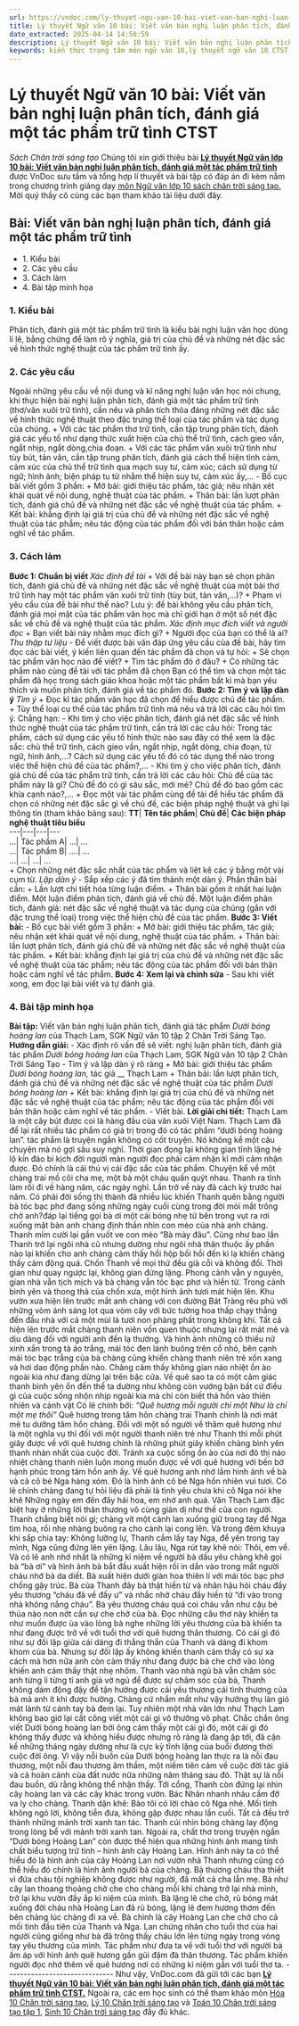 ```yaml
---
url: https://vndoc.com/ly-thuyet-ngu-van-10-bai-viet-van-ban-nghi-luan-phan-tich-danh-gia-mot-tac-pham-tru-tinh-ctst-292246
title: Lý thuyết Ngữ văn 10 bài: Viết văn bản nghị luận phân tích, đánh giá một tác phẩm trữ tình CTST - Sách Chân trời sáng tạo - VnDoc.com
date_extracted: 2025-04-14 14:50:59
description: Lý thuyết Ngữ văn 10 bài: Viết văn bản nghị luận phân tích, đánh giá một tác phẩm trữ tình sách Chân trời sáng tạo được VnDoc sưu tầm và giới thiệu  để tham khảo chuẩn bị cho bài giảng học kì mới sắp tới đây của mình.
keywords: kiến thức trọng tâm môn ngữ văn 10,lý thuyết ngữ văn 10 CTST,ngữ văn lớp 10,ôn tập lý thuyết văn lớp 10,lý thuyết môn ngữ văn 10,lý thuyết văn 10 CTST,Lý thuyết môn ngữ văn 10 bài Viết văn bản nghị luận phân tích đánh giá một tác phẩm trữ tình,Viết văn bản nghị luận phân tích,đánh giá một tác phẩm trữ tình,trắc nghiệm ngữ văn 10 CTST,văn 10 chân trời sáng tạo
---
```


# Lý thuyết Ngữ văn 10 bài: Viết văn bản nghị luận phân tích, đánh giá một tác phẩm trữ tình CTST
 _Sách Chân trời sáng tạo_
Chúng tôi xin giới thiệu bài **[Lý thuyết Ngữ văn lớp 10 bài: Viết văn bản nghị luận phân tích, đánh giá một tác phẩm trữ tình](<https://vndoc.com/ly-thuyet-ngu-van-10-bai-viet-van-ban-nghi-luan-phan-tich-danh-gia-mot-tac-pham-tru-tinh-ctst-292246>)** được VnDoc sưu tầm và tổng hợp lí thuyết và bài tập có đáp án đi kèm nằm trong chương trình giảng dạy [môn Ngữ văn lớp 10 sách chân trời sáng tạo. ](<https://vndoc.com/ngu-van-10-chan-troi-sang-tao-tap1>)Mời quý thầy cô cùng các bạn tham khảo tài liệu dưới đây.
## Bài: Viết văn bản nghị luận phân tích, đánh giá một tác phẩm trữ tình
  * 1\. Kiểu bài
  * 2\. Các yêu cầu
  * 3\. Cách làm
  * 4\. Bài tập minh họa

### **1\. Kiểu bài**
Phân tích, đánh giá một tác phẩm trữ tình là kiểu bài nghị luận văn học dùng lí lẽ, bằng chứng để làm rõ ý nghĩa, giá trị của chủ đề và những nét đặc sắc về hình thức nghệ thuật của tác phẩm trữ tình ấy.
### **2\. Các yêu cầu**
Ngoài những yêu cầu về nội dung và kĩ năng nghị luận văn học nói chung, khi thực hiện bài nghị luận phân tích, đánh giá một tác phẩm trữ tình \(thơ/văn xuôi trữ tình\), cần nêu và phân tích thỏa đáng những nét đặc sắc về hình thức nghệ thuật theo đặc trưng thể loại của tác phẩm và tác dụng của chúng.
\+ Với các tác phẩm thơ trữ tình, cần tập trung phân tích, đánh giá các yếu tố như dạng thức xuất hiện của chủ thể trữ tình, cách gieo vần, ngắt nhịp, ngắt dòng,chia đoạn.
\+ Với các tác phẩm văn xuôi trữ tình như tùy bút, tản văn, cần tập trung phân tích, đánh giá cách thể hiện tình cảm, cảm xúc của chủ thể trữ tình qua mạch suy tư, cảm xúc; cách sử dụng từ ngữ; hình ảnh; biện pháp tu từ nhằm thể hiện suy tư, cảm xúc ấy,...
\- Bố cục bài viết gồm 3 phần:
\+ Mở bài: giới thiệu tác phẩm, tác giả; nêu nhận xét khái quát về nội dung, nghệ thuật của tác phẩm.
\+ Thân bài: lần lượt phân tích, đánh giá chủ đề và những nét đặc sắc về nghệ thuật của tác phẩm.
\+ Kết bài: khẳng định lại giá trị của chủ đề và những nét đặc sắc về nghệ thuật của tác phẩm; nêu tác động của tác phẩm đối với bản thân hoặc cảm nghĩ về tác phẩm.
### **3\. Cách làm**
**Bước 1: Chuẩn bị viết**
 _Xác định đề tài_
\+ Với đề bài này bạn sẽ chọn phân tích, đánh giá chủ đề và những nét đặc sắc về nghệ thuật của một bài thơ trữ tình hay một tác phẩm văn xuôi trữ tình \(tùy bút, tản văn,...\)?
\+ Phạm vi yêu cầu của đề bài như thế nào?
Lưu ý: đề bài không yêu cầu phân tích, đánh giá mọi mặt của tác phẩm văn học mà chỉ giới hạn ở một số nét đặc sắc về chủ đề và nghệ thuật của tác phẩm.
_Xác định mục đích viết và người đọc_
\+ Bạn viết bài này nhằm mục đích gì?
\+ Người đọc của bạn có thể là ai?
_Thu thập tư liệu_
\- Để viết được bài văn đáp ứng yêu cầu của đề bài, hãy tìm đọc các bài viết, ý kiến liên quan đến tác phẩm đã chọn và tự hỏi:
\+ Sẽ chọn tác phẩm văn học nào để viết?
\+ Tìm tác phẩm đó ở đâu?
\+ Có những tác phẩm nào cùng đề tài với tác phẩm đã chọn
Bạn có thể tìm và chọn một tác phẩm đã học trong sách giáo khoa hoặc một tác phẩm bất kì mà bạn yêu thích và muốn phân tích, đánh giá về tác phẩm đó.
**Bước 2: Tìm ý và lập dàn ý**
 _Tìm ý_
\+ Đọc kĩ tác phẩm văn học đã chọn để hiểu được chủ đề tác phẩm.
\+ Tùy thể loại cụ thể của tác phẩm trữ tình mà nêu và trả lời các câu hỏi tìm ý.
Chẳng hạn:
\- Khi tìm ý cho việc phân tích, đánh giá nét đặc sắc về hình thức nghệ thuật của tác phẩm trữ tình, cần trả lời các câu hỏi: Trong tác phẩm, cách sử dụng các yếu tố hình thức nào sau đây có thể xem là đặc sắc: chủ thể trữ tình, cách gieo vần, ngắt nhịp, ngắt dòng, chia đoạn, từ ngữ, hình ảnh,...? Cách sử dụng các yếu tố đó có tác dụng thế nào trong việc thể hiện chủ đề của tác phẩm?,...
\- Khi tìm ý cho việc phân tích, đánh giá chủ đề của tác phẩm trữ tình, cần trả lời các câu hỏi: Chủ đề của tác phẩm này là gì? Chủ đề đó có gì sâu sắc, mới mẻ? Chủ đề đó bao gồm các khía cạnh nào?,...
\+ Đọc một vài tác phẩm cùng đề tài để hiểu tác phẩm đã chọn có những nét đặc sắc gì về chủ đề, các biện pháp nghệ thuật và ghi lại thông tin \(tham khảo bảng sau\):
**TT**| **Tên tác phẩm**| **Chủ đề**| **Các biện pháp nghệ thuật tiêu biểu**  
---|---|---|---  
...| Tác phẩm A| ...| ...  
...| Tác phẩm B| ....| ...  
...| ...| ...| ...  
\+ Chọn những nét đặc sắc nhất của tác phẩm và liệt kê các ý bằng một vài cụm từ.
_Lập dàn ý_
\- Sắp xếp các ý đã tìm thành một dàn ý. Phần thân bài cần:
\+ Lần lượt chi tiết hóa từng luận điểm.
\+ Thân bài gồm ít nhất hai luận điểm. Một luận điểm phân tích, đánh giá về chủ đề. Một luận điểm phân tích, đánh giá: nét đặc sắc về nghệ thuật và tác dụng của chúng \(gắn với đặc trưng thể loại\) trong việc thể hiện chủ đề của tác phẩm.
**Bước 3: Viết bài:**
\- Bố cục bài viết gồm 3 phần:
\+ Mở bài: giới thiệu tác phẩm, tác giả; nêu nhận xét khái quát về nội dung, nghệ thuật của tác phẩm.
\+ Thân bài: lần lượt phân tích, đánh giá chủ đề và những nét đặc sắc về nghệ thuật của tác phẩm.
\+ Kết bài: khẳng định lại giá trị của chủ đề và những nét đặc sắc về nghệ thuật của tác phẩm; nêu tác động của tác phẩm đối với bản thân hoặc cảm nghĩ về tác phẩm.
**Bước 4: Xem lại và chỉnh sửa**
\- Sau khi viết xong, em đọc lại bài viết và tự đánh giá.
### **4\. Bài tập minh họa**
**Bài tập:** Viết văn bản nghị luận phân tích, đánh giá tác phẩm _Dưới bóng hoàng lan_ của Thạch Lam, SGK Ngữ văn 10 tập 2 Chân Trời Sáng Tạo.
**Hướng dẫn giải:**
\- Xác định rõ vấn đề sẽ viết: nghị luận phân tích, đánh giá tác phẩm _Dưới bóng hoàng lan_ của Thạch Lam, SGK Ngữ văn 10 tập 2 Chân Trời Sáng Tạo
\- Tìm ý và lập dàn ý rõ ràng
\+ Mở bài: giới thiệu tác phẩm _Dưới bóng hoàng lan,_ tác giả __ Thạch Lam
\+ Thân bài: lần lượt phân tích, đánh giá chủ đề và những nét đặc sắc về nghệ thuật của tác phẩm _Dưới bóng hoàng lan_
\+ Kết bài: khẳng định lại giá trị của chủ đề và những nét đặc sắc về nghệ thuật của tác phẩm; nêu tác động của tác phẩm đối với bản thân hoặc cảm nghĩ về tác phẩm.
\- Viết bài.
**Lời giải chi tiết:**
Thạch Lam là một cây bút được coi là hàng đầu của văn xuôi Việt Nam. Thạch Lam đã để lại rất nhiều tác phẩm có giá trị trong đó có tác phẩm “dưới bóng hoàng lan”. tác phẩm là truyện ngắn không có cốt truyện. Nó không kể một câu chuyện mà nó gợi sâu suy nghĩ. Thời gian đọng lại không gian tĩnh lặng hé lộ kín đáo bi kịch đời người màn người đọc phải cảm nhận kĩ mới cảm nhận được. Đó chính là cái thú vị cái đặc sắc của tác phẩm.
Chuyện kể về một chàng trai mồ côi cha mẹ, một bà một cháu quấn quýt nhau. Thanh ra tỉnh làm rồi đi về hàng năm, các ngày nghỉ. Lần trở về này đã cách kỳ trước hai năm. Có phải đời sống thị thành đã nhiều lúc khiến Thanh quên bằng người bà tóc bạc phơ đang sống những ngày cuối cùng trong đời mỏi mắt trông chờ anh?đáp lại tiếng gọi bà ơi một cái bóng nhẹ từ bên trong vụt ra rơi xuống mặt bàn anh chàng định thần nhìn con mèo của nhà anh chàng. Thanh mỉm cười lại gần vuốt ve con mèo “Bà mày đâu”.
Cũng như bao lần Thanh trở lại ngôi nhà cũ nhưng dường như ngôi nhà thân thuộc ấy phần nào lại khiến cho anh chàng cảm thấy hồi hộp bồi hồi đến kì lạ khiến chàng thấy cảm động quá. Chốn Thanh về mọi thứ đều già cỗi và không đổi. Thời gian như quay ngược lại, không gian đứng lặng. Phong cảnh vẫn y nguyên, gian nhà vẫn tịch mịch và bà chàng vẫn tóc bạc phơ và hiền từ. Trong cảnh bình yên và thong thả của chốn xưa, một hình ảnh tươi mát hiện lên. Khu vườn xưa hiện lên trước mắt anh chàng với con đường Bát Tràng rêu phủ với những vòm ánh sáng lọt qua vòm cây với bức tường hoa thấp chạy thẳng đến đầu nhà với cả một mùi lá tươi non phảng phất trong không khí. Tất cả hiện lên trước mắt chàng thanh niên vốn quen thuộc nhưng lại rất mát mẻ và dịu dàng đối với người anh đến lạ thường. Và hình ảnh những cô thiếu nữ xinh xắn trong tà áo trắng, mái tóc đen lánh buông trên cổ nhỏ, bên cạnh mái tóc bạc trắng của bà chàng cũng khiến chàng thanh niên trẻ xốn xang và hơi dao động phần nào. Chàng cảm thấy không gian náo nhiệt ồn ào ngoài kia như đang dừng lại trên bậc cửa. Về quê sao ta có một cảm giác thanh bình yên ổn đến thế ta dường như không còn vướng bận bất cứ điều gì của cuộc sống nhộn nhịp ngoài kia mà chỉ còn biết thả hồn vào thiên nhiên và cảnh vật Có lẽ chính bởi:
_“Quê hương mỗi người chỉ một_
 _Như là chỉ một mẹ thôi”_
Quê hương trong tâm hôn chàng trai Thanh chính là nơi mát mẻ tu dưỡng tâm hồn chàng. Đối với một số người về thăm quê hương như là một nghĩa vụ thì đối với một người thanh niên trẻ như Thanh thì mỗi phút giây được về với quê hương chính là những phút giây khiến chàng bình yên thanh nhàn nhất của cuộc đời. Tránh xa cuộc sống ồn ào của nơi đô thị náo nhiệt chàng thanh niên luôn mong muốn được về với quê hương với bến bờ hạnh phúc trong tâm hồn anh ấy. Về quê hương anh nhớ lắm hình ảnh về bà và cả cô bé Nga hàng xóm. Đó là hình ảnh cô bé Nga hồn nhiên vui tươi. Có lẽ chính chàng đang tự hỏi liệu đã phải là tình yêu chưa khi cô Nga nói khe khẽ Những ngày em đến đây hái hoa, em nhớ anh quá. Văn Thạch Lam đặc biệt hay ở những lời thân thương vô cùng giản dị như thế của con người. Thanh chẳng biết nói gì; chàng vít một cành lan xuống giữ trong tay để Nga tìm hoa, rồi nhẹ nhàng buông ra cho cành lại cong lên. Và trong đêm khuya khi sắp chia tay: Không lưỡng lự, Thanh cầm lấy tay Nga, để yên trong tay mình, Nga cũng đứng lên yên lặng. Lâu lâu, Nga rút tay khẽ nói: Thôi, em về. Và có lẽ anh nhớ nhất là những kỉ niệm về người bà dấu yêu chàng khẽ gọi bà “bà ơi” và hình ảnh bà bắt đầu xuất hiện rồi in dần vào trong mắt người cháu nhớ bà da diết. Bà xuất hiện dưới giàn hoa thiên lí với mái tóc bạc phơ chống gậy trúc. Bà của Thanh đây bà thật hiền từ và nhân hậu hỏi cháu đầy yêu thương “cháu đã về đấy ư” và nhắc nhở cháu đầy hiền từ “đi vào trong nhà không nắng cháu”. Bà yêu thương cháu quá coi cháu vẫn như cậu bé thủa nào non nớt cần sự che chở của bà. Đọc những câu thơ này khiến ta như muốn được ùa vào lòng bà nghe những lời yêu thương của bà khiến ta như đang được trở về với tuổi thơ với quê hương thân thương.
Có cái gì đó như sự đối lập giữa cái dáng đi thẳng thắn của Thanh và dáng đi khom khom của bà. Nhưng sự đối lập ấy không khiến thanh cảm thấy có sự xa cách mà hơn nữa anh còn cảm thấy như đang được bà che chở vào lòng khiến anh cảm thấy thật nhẹ nhõm. Thanh vào nhà ngủ bà vẫn chăm sóc anh từng li từng tí anh giả vờ ngủ để được sự chăm sóc của bà, Thanh không dám động đậy để tận hưởng được cái yêu thương cái tình thương của bà mà anh ít khi được hưởng. Chàng cứ nhắm mắt như vậy hưởng thụ làn gió mát lành từ cánh tay bà đem lại. Tuy nhiên một nhà văn lớn như Thạch Lam không bao giờ lại cất công viết một cái gì vô thưởng vô phạt. Chắc chắn ông viết Dưới bóng hoàng lan bởi ông cảm thấy một cái gì đó, một cái gì đó không thấy được và không hiểu được nhưng rõ ràng là đang ập tới, đã cận kề những tháng ngày dường như là cực kỳ tĩnh lặng của buổi đương thời cuộc đời ông. Vì vậy nỗi buồn của Dưới bóng hoàng lan thực ra là nỗi đau thương, một nỗi đau thương âm thầm, một niềm tiên cảm về cuộc đời tác giả và cả hoàn cảnh của đất nước nữa những năm tháng sau đó.
Thật sự là nỗi đau buồn, dù rằng không thể nhận thấy. Tới cổng, Thanh còn đứng lại nhìn cây hoàng lan và các cây khác trong vườn. Bác Nhân nhanh nhảu cầm đỡ va ly cho chàng. Thanh dặn khẽ: Bảo tôi có lời chào cô Nga nhé. Mối tình không ngỏ lời, không tiễn đưa, không gặp được nhau lần cuối. Tất cả đều trở thành những mảnh trời xanh tan tác. Thanh cúi nhìn bóng chàng lay động trong lòng bể với mảnh trời xanh tan.
Ngoài ra, chất thơ trong truyện ngắn “Dưới bóng Hoàng Lan” còn được thể hiện qua những hình ảnh mang tính chất biểu tượng trữ tình – hình ảnh cây Hoàng Lan. Hình ảnh này ta có thể hiểu đó là hình ảnh của cây Hoàng Lan nơi vườn nhà Thanh nhưng cũng có thể hiểu đó chính là hình ảnh người bà của chàng. Bà thương cháu tha thiết vì đứa cháu tội nghiệp không được như người, đã mất cả cha lẫn mẹ. Bà như cây lan thoang thoảng chở che cho chàng mỗi khi chàng trở lại nhà mình, trở lại khu vườn đầy ắp kỉ niệm của mình. Bà lặng lẽ che chở, rủ bóng mát xuống đời cháu nhà Hoàng Lan đã rủ bóng, lặng lẽ đem hương thơm đến bên chàng lúc chàng đi xa về. Bà chính là cây Hoàng Lan che chở cho cả mối tình đầu tiên của Thanh và Nga. Lan chứng nhân cho tuổi thơ của hai người cũng giống như bà đã trông thấy cháu lớn lên từng ngày trong vòng tay yêu thương của mình.
Tác phẩm như đưa ta về với tuổi thơ với người bà ấm áp với hình ảnh quê hương gần gũi đậm đà thân thương. Tác phẩm khiến người đọc nhớ thêm về quê hương nơi có những kỉ niệm gắn với tuổi thơ ta.
_\------------------------------_
Như vậy, VnDoc.com đã gửi tới các bạn **[Lý thuyết Ngữ văn 10 bài: Viết văn bản nghị luận phân tích, đánh giá một tác phẩm trữ tình CTST.](<https://vndoc.com/ly-thuyet-ngu-van-10-bai-viet-van-ban-nghi-luan-phan-tich-danh-gia-mot-tac-pham-tru-tinh-ctst-292246>)** Ngoài ra, các em học sinh có thể tham khảo môn [Hóa 10 Chân trời sáng tạo](<https://vndoc.com/hoa-10-chan-troi-sang-tao>), [Lý 10 Chân trời sáng tạo](<https://vndoc.com/vat-ly-10-chan-troi-sang-tao>) và [Toán 10 Chân trời sáng tạo tập 1](<https://vndoc.com/toan-10-chan-troi-sang-tao-tap1>), [Sinh 10 Chân trời sáng tạo](<https://vndoc.com/sinh-hoc-10-chan-troi-sang-tao>) đầy đủ khác.

